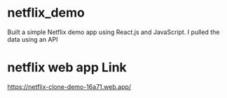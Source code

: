 # netflix_demo
Built a simple Netflix demo app using React.js and JavaScript. I pulled the data using an API 

# netflix web app Link
https://netflix-clone-demo-16a71.web.app/
